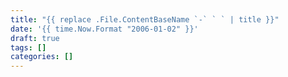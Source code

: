 ```yaml
---
title: "{{ replace .File.ContentBaseName `-` ` ` | title }}"
date: '{{ time.Now.Format "2006-01-02" }}'
draft: true
tags: []
categories: []
---
```

